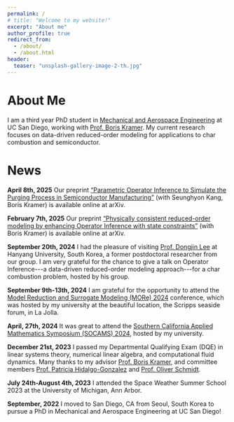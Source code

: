 ```yaml
---
permalink: /
# title: "Welcome to my website!"
excerpt: "About me"
author_profile: true
redirect_from: 
  - /about/
  - /about.html
header:
  teaser: "unsplash-gallery-image-2-th.jpg"
---
```


<!-- ![](/images/giesel.jpg) -->

About Me
======

I am a third year PhD student in [Mechanical and Aerospace Engineering](https://mae.ucsd.edu/) at UC San Diego, working with [Prof. Boris Kramer](http://kramer.ucsd.edu/index.html). My current research focuses on data-driven reduced-order modeling for applications to char combustion and semiconductor. 



News
======
**April 8th, 2025** Our preprint [“Parametric Operator Inference to Simulate the Purging Process in Semiconductor Manufacturing”](https://arxiv.org/abs/2504.03990) (with Seunghyon Kang, Boris Kramer) is available online at arXiv.

**February 7th, 2025** Our preprint [“Physically consistent reduced-order modeling by enhancing Operator Inference with state constraints”](https://arxiv.org/abs/2502.03672) (with Boris Kramer) is available online at arXiv.

**September 20th, 2024** I had the pleasure of visiting [Prof. Dongjin Lee](https://redlab.hanyang.ac.kr/) at Hanyang University, South Korea, a former postdoctoral researcher from our group. I am very grateful for the chance to give a talk on Operator Inference---a data-driven reduced-order modeling approach---for a char combustion problem, hosted by his group.

**September 9th-13th, 2024** I am grateful for the opportunity to attend the [Model Reduction and Surrogate Modeling (MORe) 2024](https://more2024.sciencesconf.org/) conference, which was hosted by my university at the beautiful location, the Scripps seaside forum, in La Jolla.

**April, 27th, 2024** It was great to attend the [Southern California Applied Mathematics Symposium (SOCAMS) 2024](https://2024.socams.org/), hosted by my university. 

**December 21st, 2023** I passed my Departmental Qualifying Exam (DQE) in linear systems theory, numerical linear algebra, and computational fluid dynamics. Many thanks to my advisor [Prof. Boris Kramer](http://kramer.ucsd.edu/index.html), and committee members [Prof. Patricia Hidalgo-Gonzalez](https://patyhidalgo.github.io/) and [Prof. Oliver Schmidt](https://flowphysics.ucsd.edu/).

**July 24th-August 4th, 2023** I attended the Space Weather Summer School 2023 at the University of Michigan, Ann Arbor. 

**September, 2022** I moved to San Diego, CA from Seoul, South Korea to pursue a PhD in Mechanical and Aerospace Engineering at UC San Diego!